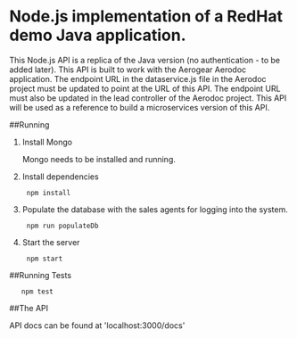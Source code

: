 # Node.js implementation of a RedHat demo Java application.
This Node.js API is a replica of the Java version (no authentication - to be added later). This API is built to work with the Aerogear Aerodoc application. The endpoint URL in the dataservice.js file in the Aerodoc project must be updated to point at the URL of this API. The endpoint URL must also be updated in the lead controller of the Aerodoc project. This API will be used as a reference to build a microservices version of this API.

##Running 

1. Install Mongo

    Mongo needs to be installed and running.
    
2. Install dependencies

        npm install

3. Populate the database with the sales agents for logging into the system.

        npm run populateDb

4. Start the server

        npm start
    
##Running Tests

       npm test

##The API 
  
   API docs can be found at 'localhost:3000/docs'



